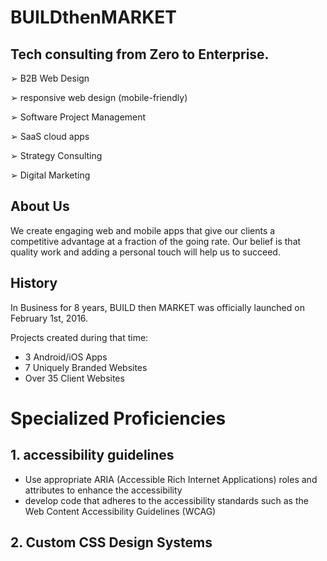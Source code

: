 # BUILDthenMARKET

## Tech consulting from Zero to Enterprise.

➢	B2B Web Design

➢	responsive web design (mobile-friendly)

➢	Software Project Management

➢	SaaS cloud apps

➢	Strategy Consulting 

➢	Digital Marketing

## About Us

We create engaging web and mobile apps that give our clients a competitive advantage at a fraction of the going rate. Our belief is that quality work and adding a personal touch will help us to succeed.

## History

In Business for 8 years, BUILD then MARKET was officially launched on February 1st, 2016.

Projects created during that time:

- 3 Android/iOS Apps
- 7 Uniquely Branded Websites
- Over 35 Client Websites

# Specialized Proficiencies

## 1. accessibility guidelines

- Use appropriate ARIA (Accessible Rich Internet Applications) roles and attributes to enhance the accessibility 
- develop code that adheres to the accessibility standards such as the Web Content Accessibility Guidelines (WCAG)

## 2. Custom CSS Design Systems


